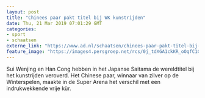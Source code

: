 ```yaml
---
layout: post
title: "Chinees paar pakt titel bij WK kunstrijden"
date: Thu, 21 Mar 2019 07:01:29 GMT
categories: 
- sport 
- schaatsen 
externe_link: "https://www.ad.nl/schaatsen/chinees-paar-pakt-titel-bij-wk-kunstrijden~ad571a41/"
feature_image: "https://images4.persgroep.net/rcs/0j_tdXGA1ckKR_oOqfC1GsdNB6A/diocontent/143865670/_fitwidth/400/?appId=21791a8992982cd8da851550a453bd7f&quality=0.7"
---
```


Sui Wenjing en Han Cong hebben in het Japanse Saitama de wereldtitel bij het kunstrijden veroverd. Het Chinese paar, winnaar van zilver op de Winterspelen, maakte in de Super Arena het verschil met een indrukwekkende vrije kür.

